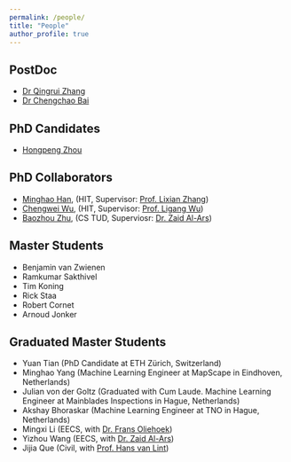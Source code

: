 ```yaml
---
permalink: /people/
title: "People"
author_profile: true
---
```

## PostDoc

* [Dr Qingrui Zhang](https://scholar.google.com/citations?user=Bt1jFVcAAAAJ&hl=zh-CN)
* [Dr Chengchao Bai](https://www.researchgate.net/profile/Chengchao_Bai)

## PhD Candidates

* [Hongpeng Zhou](https://scholar.google.com/citations?user=StuUN6wAAAAJ&hl=zh-CN)

## PhD Collaborators

* [Minghao Han](https://scholar.google.com/citations?user=vSFTX1AAAAAJ&hl=zh-CN), (HIT, Supervisor: [Prof. Lixian Zhang](https://scholar.google.com/citations?user=nRWqJX4AAAAJ&hl=en))
* [Chengwei Wu](https://www.researchgate.net/profile/Chengwei_Wu), (HIT, Supervisor: [Prof. Ligang Wu](https://scholar.google.com/citations?user=2mHyb9gAAAAJ&hl=en))
* [Baozhou Zhu](https://www.tudelft.nl/eemcs/the-faculty/departments/quantum-computer-engineering/accelerated-big-data-systems/staff/baozhou-zhu/), (CS TUD, Superviosr: [Dr. Zaid Al-Ars](http://www.ce.ewi.tudelft.nl/zaid/))

## Master Students
* Benjamin van Zwienen
* Ramkumar Sakthivel
* Tim Koning
* Rick Staa
* Robert Cornet
* Arnoud Jonker


## Graduated Master Students
* Yuan Tian (PhD Candidate at ETH Zürich, Switzerland)
* Minghao Yang (Machine Learning Engineer at MapScape in Eindhoven, Netherlands)
* Julian von der Goltz (Graduated with Cum Laude. Machine Learning Engineer at Mainblades Inspections in Hague, Netherlands)
* Akshay Bhoraskar (Machine Learning Engineer at TNO in Hague, Netherlands)
* Mingxi Li (EECS, with [Dr. Frans Oliehoek](https://www.fransoliehoek.net/wp/))
* Yizhou Wang (EECS, with [Dr. Zaid Al-Ars](http://www.ce.ewi.tudelft.nl/zaid/))
* Jijia Que (Civil, with [Prof. Hans van Lint](https://www.tudelft.nl/en/ceg/about-faculty/departments/transport-planning/staff/personal-pages/lint-jwc-van/))


 
